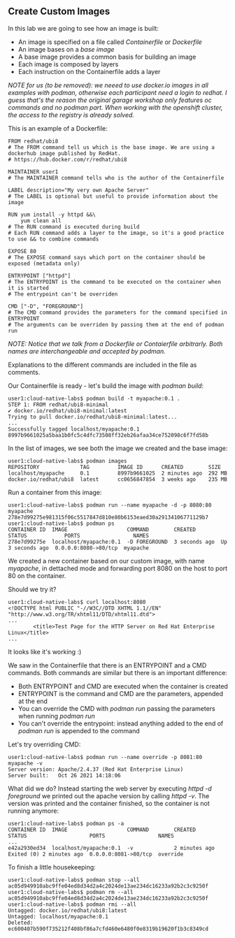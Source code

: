## Create Custom Images

In this lab we are going to see how an image is built:

 * An image is specified on a file called _Containerfile_ or _Dockerfile_ 
 * An image bases on a _base image_
 * A base image provides a common basis for building an image
 * Each image is composed by layers
 * Each instruction on the Containerfile adds a layer

_NOTE for us (to be removed): we neeed to use docker.io images in all examples with podman, otherwise each participant need a login to redhat. I guess that's the reason the original garage workshop only features oc commands and no podman part. When working with the openshift cluster, the access to the registry is already solved._

This is an example of a Dockerfile:
```
FROM redhat/ubi8
# The FROM command tell us which is the base image. We are using a dockerhub image published by RedHat. 
# https://hub.docker.com/r/redhat/ubi8

MAINTAINER user1
# The MAINTAINER command tells who is the author of the Containerfile

LABEL description="My very own Apache Server"
# The LABEL is optional but useful to provide information about the image

RUN yum install -y httpd &&\
    yum clean all
# The RUN command is executed during build
# Each RUN command adds a layer to the image, so it's a good practice to use && to combine commands 

EXPOSE 80
# The EXPOSE command says which port on the container should be exposed (metadata only)

ENTRYPOINT ["httpd"]
# The ENTRYPOINT is the command to be executed on the container when it is started 
# The entrypoint can't be overriden

CMD ["-D", "FOREGROUND"]
# The CMD command provides the parameters for the command specified in ENTRYPOINT
# The arguments can be overriden by passing them at the end of podman run
```

_NOTE: Notice that we talk from a Dockerfile or Contaierfile arbitrarly. Both names are interchangeable and accepted by podman._

Explanations to the different commands are included in the file as comments.

Our Containerfile is ready - let's build the image with _podman build_:
```
user1:cloud-native-labs$ podman build -t myapache:0.1 .
STEP 1: FROM redhat/ubi8-minimal
✔ docker.io/redhat/ubi8-minimal:latest
Trying to pull docker.io/redhat/ubi8-minimal:latest...
...
Successfully tagged localhost/myapache:0.1
8997b9661025a5baa1b0fc5c4dfc73508ff32eb26afaa34ce752098c6f7fd58b
```

In the list of images, we see both the image we created and the base image:
```
user1:cloud-native-labs$ podman images
REPOSITORY             TAG         IMAGE ID      CREATED        SIZE
localhost/myapache     0.1         8997b9661025  2 minutes ago  292 MB
docker.io/redhat/ubi8  latest      cc0656847854  3 weeks ago    235 MB
```

Run a container from this image:
```
user1:cloud-native-labs$ podman run --name myapache -d -p 8080:80 myapache
278e7d99275e981315f06c5517847d810e80b6153eaed30a29134106771129b7
user1:cloud-native-labs$ podman ps 
CONTAINER ID  IMAGE                   COMMAND        CREATED        STATUS            PORTS                 NAMES
278e7d99275e  localhost/myapache:0.1  -D FOREGROUND  3 seconds ago  Up 3 seconds ago  0.0.0.0:8080->80/tcp  myapache
```

We created a new container based on our custom image, with name _myapache_, in dettached mode and forwarding port 8080 on the host to port 80 on the container. 

Should we try it?
```
user1:cloud-native-labs$ curl localhost:8080
<!DOCTYPE html PUBLIC "-//W3C//DTD XHTML 1.1//EN" "http://www.w3.org/TR/xhtml11/DTD/xhtml11.dtd">
...
		<title>Test Page for the HTTP Server on Red Hat Enterprise Linux</title>
...
```

It looks like it's working :)

We saw in the Containerfile that there is an ENTRYPOINT and a CMD commands. Both commands are similar but there is an important difference:

 * Both ENTRYPOINT and CMD are executed when the container is created 
 * ENTRYPOINT is the command and CMD are the parameters, appended at the end
 * You can override the CMD with _podman run_ passing the parameters when running _podman run_
 * You can't override the entrypoint: instead anything added to the end of _podman run_ is appended to the command

Let's try overriding CMD:
```
user1:cloud-native-labs$ podman run --name override -p 8081:80 myapache -v
Server version: Apache/2.4.37 (Red Hat Enterprise Linux)
Server built:   Oct 26 2021 14:18:06
```

What did we do? Instead starting the web server by executing _httpd -d foreground_ we printed out the apache version by calling _httpd -v_. The version was printed and the container finished, so the container is not running anymore:
```
user1:cloud-native-labs$ podman ps -a
CONTAINER ID  IMAGE                   COMMAND        CREATED         STATUS                    PORTS                 NAMES
...
e42a2930ed34  localhost/myapache:0.1  -v             2 minutes ago   Exited (0) 2 minutes ago  0.0.0.0:8081->80/tcp  override
```

To finish a little housekeeping:
```
user1:cloud-native-labs$ podman stop --all
ac05d949910abc9ffe04ed8d34d2a4c2024de13ae234dc16233a92b2c3c9250f
user1:cloud-native-labs$ podman rm --all
ac05d949910abc9ffe04ed8d34d2a4c2024de13ae234dc16233a92b2c3c9250f
user1:cloud-native-labs$ podman rmi --all
Untagged: docker.io/redhat/ubi8:latest
Untagged: localhost/myapache:0.1
Deleted: ec600407b590f735212f408bf86a7cfd460e6480f0e8319b19620f1b3c8349cd
```

